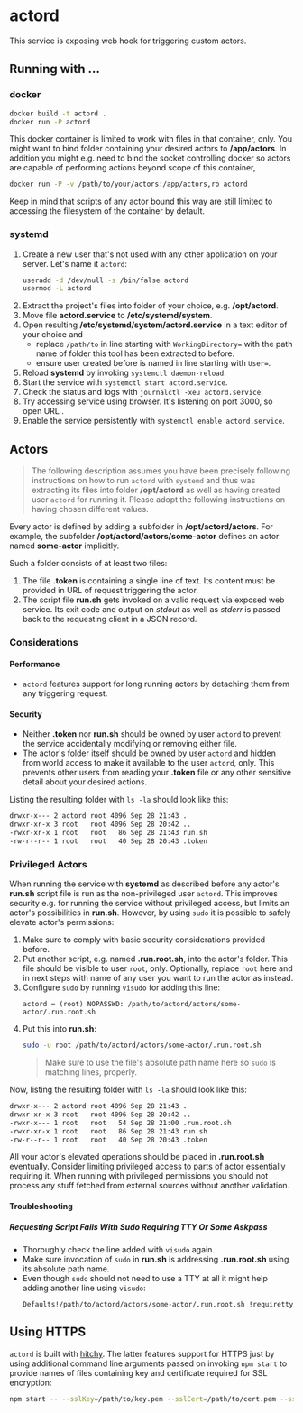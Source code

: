 # actord

This service is exposing web hook for triggering custom actors.

## Running with ...

### docker

```bash
docker build -t actord .
docker run -P actord
```

This docker container is limited to work with files in that container, only. You might want to bind folder containing your desired actors to **/app/actors**. In addition you might e.g. need to bind the socket controlling docker so actors are capable of performing actions beyond scope of this container,

```bash
docker run -P -v /path/to/your/actors:/app/actors,ro actord
```

Keep in mind that scripts of any actor bound this way are still limited to accessing the filesystem of the container by default.

### systemd

1. Create a new user that's not used with any other application on your server. Let's name it `actord`:  
   ```bash
   useradd -d /dev/null -s /bin/false actord
   usermod -L actord
   ```
2. Extract the project's files into folder of your choice, e.g. **/opt/actord**.
3. Move file **actord.service** to **/etc/systemd/system**.
4. Open resulting **/etc/systemd/system/actord.service** in a text editor of your choice and
   * replace `/path/to` in line starting with `WorkingDirectory=` with the path name of folder this tool has been extracted to before.
   * ensure user created before is named in line starting with `User=`.
4. Reload **systemd** by invoking `systemctl daemon-reload`.
5. Start the service with `systemctl start actord.service`.
6. Check the status and logs with `journalctl -xeu actord.service`.
7. Try accessing service using browser. It's listening on port 3000, so open URL .
8. Enable the service persistently with `systemctl enable actord.service`.


## Actors

> The following description assumes you have been precisely following instructions on how to run `actord` with `systemd` and thus was extracting its files into folder **/opt/actord** as well as having created user `actord` for running it. Please adopt the following instructions on having chosen different values.

Every actor is defined by adding a subfolder in **/opt/actord/actors**. For example, the subfolder **/opt/actord/actors/some-actor** defines an actor named **some-actor** implicitly.

Such a folder consists of at least two files:

1. The file **.token** is containing a single line of text. Its content must be provided in URL of request triggering the actor.
2. The script file **run.sh** gets invoked on a valid request via exposed web service. Its exit code and output on _stdout_ as well as _stderr_ is passed back to the requesting client in a JSON record.

### Considerations

#### Performance

* `actord` features support for long running actors by detaching them from any triggering request.

#### Security

* Neither **.token** nor **run.sh** should be owned by user `actord` to prevent the service accidentally modifying or removing either file.
* The actor's folder itself should be owned by user `actord` and hidden from world access to make it available to the user `actord`, only. This prevents other users from reading your **.token** file or any other sensitive detail about your desired actions.

Listing the resulting folder with `ls -la` should look like this:

```bash
drwxr-x--- 2 actord root 4096 Sep 28 21:43 .
drwxr-xr-x 3 root   root 4096 Sep 28 20:42 ..
-rwxr-xr-x 1 root   root   86 Sep 28 21:43 run.sh
-rw-r--r-- 1 root   root   40 Sep 28 20:43 .token
```

### Privileged Actors

When running the service with **systemd** as described before any actor's **run.sh** script file is run as the non-privileged user `actord`. This improves security e.g. for running the service without privileged access, but limits an actor's possibilities in **run.sh**. However, by using `sudo` it is possible to safely elevate actor's permissions:

1. Make sure to comply with basic security considerations provided before.
2. Put another script, e.g. named **.run.root.sh**, into the actor's folder. This file should be visible to user `root`, only. Optionally, replace `root` here and in next steps with name of any user you want to run the actor as instead.
3. Configure `sudo` by running `visudo` for adding this line:  
   ```
   actord = (root) NOPASSWD: /path/to/actord/actors/some-actor/.run.root.sh
   ```
4. Put this into **run.sh**:  
   ```bash
   sudo -u root /path/to/actord/actors/some-actor/.run.root.sh
   ```  
   > Make sure to use the file's absolute path name here so `sudo` is matching lines, properly.

Now, listing the resulting folder with `ls -la` should look like this:

```bash
drwxr-x--- 2 actord root 4096 Sep 28 21:43 .
drwxr-xr-x 3 root   root 4096 Sep 28 20:42 ..
-rwxr-x--- 1 root   root   54 Sep 28 21:00 .run.root.sh
-rwxr-xr-x 1 root   root   86 Sep 28 21:43 run.sh
-rw-r--r-- 1 root   root   40 Sep 28 20:43 .token
```

All your actor's elevated operations should be placed in **.run.root.sh** eventually. Consider limiting privileged access to parts of actor essentially requiring it. When running with privileged permissions you should not process any stuff fetched from external sources without another validation.

#### Troubleshooting

##### Requesting Script Fails With Sudo Requiring TTY Or Some Askpass

* Thoroughly check the line added with `visudo` again.
* Make sure invocation of `sudo` in **run.sh** is addressing **.run.root.sh** using its absolute path name.
* Even though `sudo` should not need to use a TTY at all it might help adding another line using `visudo`:  
  ```
  Defaults!/path/to/actord/actors/some-actor/.run.root.sh !requiretty
  ``` 

## Using HTTPS

`actord` is built with [hitchy](https://www.npmjs.com/package/hitchy). The latter features support for HTTPS just by using additional command line arguments passed on invoking `npm start` to provide names of files containing key and certificate required for SSL encryption:

```bash
npm start -- --sslKey=/path/to/key.pem --sslCert=/path/to/cert.pem --sslCaCert=/path/to/chain.pem
```
